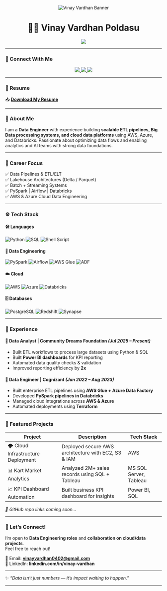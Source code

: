 <!-- Banner -->
<p align="center">
  <img src="https://raw.githubusercontent.com/Vinayvardhan04/Vinayvardhan04/main/images/vinay_banner.png" alt="Vinay Vardhan Banner"/>
</p>

<!-- Typing Animation -->
<h1 align="center">👨‍💻 Vinay Vardhan Poldasu</h1>
<p align="center">
  <img src="https://readme-typing-svg.herokuapp.com?color=%230072C6&size=24&center=true&vCenter=true&width=600&lines=Cloud+%7C+Data+Engineering+%7C+ETL+Pipelines+%7C+Big+Data;AWS+%7C+Azure+%7C+Databricks+%7C+PySpark;Turning+Data+into+Insight+and+Impact">
</p>

---

### 🔗 Connect With Me
<p align="center">
  <a href="https://linkedin.com/in/vinay-vardhan" target="_blank">
    <img src="https://img.shields.io/badge/LinkedIn-Connect-blue?style=for-the-badge&logo=linkedin" />
  </a>
  <a href="mailto:vinayvardhan0402@gmail.com">
    <img src="https://img.shields.io/badge/Email-Contact-red?style=for-the-badge&logo=gmail" />
  </a>
  <a href="https://github.com/Vinayvardhan04">
    <img src="https://img.shields.io/badge/GitHub-Follow-black?style=for-the-badge&logo=github" />
  </a>
</p>

---

### 📄 Resume
📥 **[Download My Resume](https://drive.google.com/file/d/1x4c2d2GnsB_j8Gb_g6qGIs1XcPoAgopy/view?usp=sharing)**

---

### 🚀 About Me
I am a **Data Engineer** with experience building **scalable ETL pipelines, Big Data processing systems, and cloud data platforms** using AWS, Azure, and Databricks. Passionate about optimizing data flows and enabling analytics and AI teams with strong data foundations.

---

### 🎯 Career Focus
✅ Data Pipelines & ETL/ELT  
✅ Lakehouse Architectures (Delta / Parquet)  
✅ Batch + Streaming Systems  
✅ PySpark | Airflow | Databricks  
✅ AWS & Azure Cloud Data Engineering  

---

### ⚙️ Tech Stack

#### 🛠 Languages  
![Python](https://img.shields.io/badge/Python-3776AB?logo=python)
![SQL](https://img.shields.io/badge/SQL-025E8C?logo=postgresql)
![Shell Script](https://img.shields.io/badge/Shell_Scripting-121011?logo=gnu-bash)

#### 🔧 Data Engineering  
![PySpark](https://img.shields.io/badge/PySpark-E25A1C?logo=apache-spark)
![Airflow](https://img.shields.io/badge/Airflow-017CEE?logo=apache-airflow)
![AWS Glue](https://img.shields.io/badge/AWS_Glue-FF9900?logo=amazonaws)
![ADF](https://img.shields.io/badge/Azure_Data_Factory-0078D4?logo=microsoftazure)

#### ☁️ Cloud  
![AWS](https://img.shields.io/badge/AWS-FF9900?logo=amazonaws)
![Azure](https://img.shields.io/badge/Azure-0078D4?logo=microsoftazure)
![Databricks](https://img.shields.io/badge/Databricks-FF3621?logo=databricks)

#### 🗄 Databases  
![PostgreSQL](https://img.shields.io/badge/PostgreSQL-316192?logo=postgresql)
![Redshift](https://img.shields.io/badge/Redshift-8C4FFF?logo=amazonaws)
![Synapse](https://img.shields.io/badge/Azure_Synapse-0078D4?logo=microsoftazure)

---

### 💼 Experience

#### 🔹 Data Analyst | Community Dreams Foundation *(Jul 2025 – Present)*
- Built ETL workflows to process large datasets using Python & SQL  
- Built **Power BI dashboards** for KPI reporting  
- Automated data quality checks & validation  
- Improved reporting efficiency by **2x**

#### 🔹 Data Engineer | Cognizant *(Jan 2022 – Aug 2023)*
- Built enterprise ETL pipelines using **AWS Glue + Azure Data Factory**  
- Developed **PySpark pipelines in Databricks**  
- Managed cloud integrations across **AWS & Azure**  
- Automated deployments using **Terraform**  

---

### 📌 Featured Projects

| Project | Description | Tech Stack |
|---------|-------------|------------|
| 🌩️ Cloud Infrastructure Deployment | Deployed secure AWS architecture with EC2, S3 & IAM | AWS |
| 📊 Kart Market Analytics | Analyzed 2M+ sales records using SQL + Tableau | MS SQL Server, Tableau |
| 📈 KPI Dashboard Automation | Built business KPI dashboard for insights | Power BI, SQL |

*🔧 GitHub repo links coming soon...*

---

### 💬 Let’s Connect!
I’m open to **Data Engineering roles** and **collaboration on cloud/data projects**.  
Feel free to reach out!

📩 Email: **vinayvardhan0402@gmail.com**  
🔗 LinkedIn: **linkedin.com/in/vinay-vardhan**

---

✨ _“Data isn’t just numbers — it’s impact waiting to happen.”_

---

